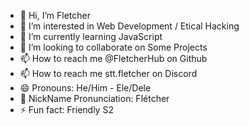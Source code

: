 - 👋 Hi, I’m Fletcher
- 👀 I’m interested in Web Development / Etical Hacking
- 🌱 I’m currently learning JavaScript
- 💞️ I’m looking to collaborate on Some Projects
- 📫 How to reach me @FletcherHub on Github
- 📫 How to reach me stt.fletcher on Discord
- 😄 Pronouns: He/Him - Ele/Dele
- 📣 NickName Pronunciation: Flétcher
- ⚡ Fun fact: Friendly S2
